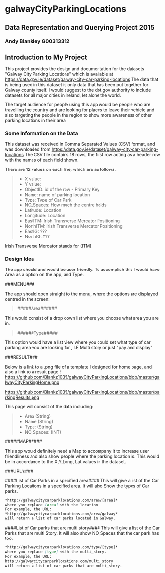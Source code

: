 # galwayCityParkingLocations

## Data Representation and Querying Project 2015

### Andy Blankley G00313312

## Introduction to My Project

This project provides the design and documentation for the datasets "Galway City Parking Locations"
which is available at https://data.gov.ie/dataset/galway-city-car-parking-locations
The data that is being used in this dataset is only data that has been put together for Galway county itself. I would suggest to the dot.gov authority to include datasets for all major cities in Ireland, let alone the world.

The target audience for people using this app would be people who are travelling the country and are looking for places to leave their vehicle and also targeting the people in the region to show more awareness of other parking locations in their area.

### Some Information on the Data

This dataset was received in Comma Separated Values (CSV) format, and was downloaded from https://data.gov.ie/dataset/galway-city-car-parking-locations
The CSV file contains 18 rows, the first row acting as a header row with the names of each field shown.

There are 12 values on each line, which are as follows:

>    * X value: 
>    * Y value: 
>    * ObjectID: id of the row - Primary Key
>    * Name: name of parking location
>    * Type: Type of Car Park
>    * NO_Spaces: How much the centre holds
>    * Latitude: Location
>	 * Longitude: Location
>    * EastITM: Irish Transverse Mercator Positioning
>    * NorthITM: Irish Transverse Mercator Positioning
>	 * EastIG: ??? 
>	 * NorthIG: ???

  Irish Transverse Mercator stands for (ITM)
  
### Design Idea

The app should and would be user friendly. To accomplish this I would have Area as a option on the app, and Type.

###MENU###

The app should open straight to the menu, where the options are displayed centred in the screen:

> #####Area######
 
This would consist of a drop down list where you choose what area you are in.
 
> ######Type#####

This option would have a list view where you could set what type of car parking area you are looking for , I.E Multi story or just "pay and display"

###RESULT###

Below is a link to a .png file of a template I designed for home page, and also a link to a result page !
https://github.com/Blankz1035/galwayCityParkingLocations/blob/master/galwayCityParkingHome.png

https://github.com/Blankz1035/galwayCityParkingLocations/blob/master/parkingResults.png

This page will consist of the data including:

>    * Area (String)
>    * Name (String)
>    * Type: (String)
>    * NO_Spaces: (INT)

#####MAP#####

This app would definitely need a Map to accompany it to increase user friendliness and also show people where the parking location is. This would be in accordance to the X,Y,Long, Lat values in the dataset. 

###URL's###

####List of Car Parks in a specified area####
This will give a list of the Car Parking Locations in a specified area. It will also Show the types of Car parks.

```markdown
*http://galwaycitycarparklocations.com/area/[area]*
where you replace [area] with the location.
For example, the URL:
*http://galwaycitycarparklocations.com/area/galway*
will return a list of car parks located in Galway.
```

####List of Car parks that are multi story####
This will give a list of the Car Parks that are multi Story. 
It will also show NO_Spaces that the car park has too.

```markdown
*http://galwaycitycarparklocations.com/type/[type]*
where you replace [type] with the multi_story.
For example, the URL:
http://galwaycitycarparklocations.com/multi_story
will return a list of car parks that are multi_story.
